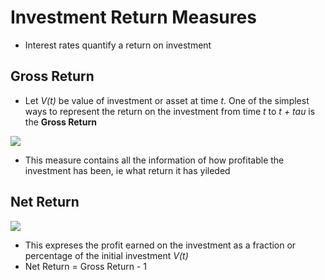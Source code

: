 # Investment Return Measures
- Interest rates quantify a return on investment

## Gross Return
- Let _V(t)_ be value of investment or asset at time _t_. One of the simplest ways to represent the return on the investment from time _t_ to _t + tau_ is the __Gross Return__


<img src="https://render.githubusercontent.com/render/math?math= frac{V(1 %2B \tau)}{V(t)}">

- This measure contains all the information of how profitable the investment has been, ie what return it has yileded

## Net Return

<img src="https://render.githubusercontent.com/render/math?math= frac{V(1 %2B \Tau) - V(t)}{V(t)}">

- This expreses the profit earned on the investment as a fraction or percentage of the initial investment _V(t)_
- Net Return = Gross Return - 1




